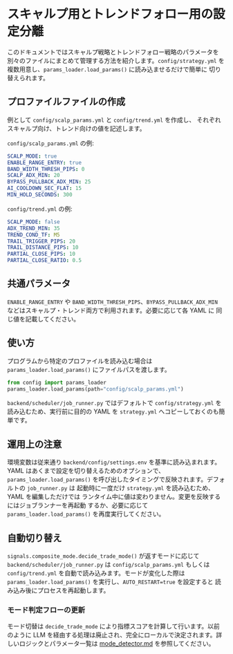 # スキャルプ用とトレンドフォロー用の設定分離

このドキュメントではスキャルプ戦略とトレンドフォロー戦略のパラメータを
別々のファイルにまとめて管理する方法を紹介します。`config/strategy.yml`
を複数用意し、`params_loader.load_params()` に読み込ませるだけで簡単に
切り替えられます。

## プロファイルファイルの作成

例として `config/scalp_params.yml` と `config/trend.yml` を作成し、
それぞれスキャルプ向け、トレンド向けの値を記述します。

`config/scalp_params.yml` の例:

```yaml
SCALP_MODE: true
ENABLE_RANGE_ENTRY: true
BAND_WIDTH_THRESH_PIPS: 0
SCALP_ADX_MIN: 20
BYPASS_PULLBACK_ADX_MIN: 25
AI_COOLDOWN_SEC_FLAT: 15
MIN_HOLD_SECONDS: 300
```

`config/trend.yml` の例:

```yaml
SCALP_MODE: false
ADX_TREND_MIN: 35
TREND_COND_TF: M5
TRAIL_TRIGGER_PIPS: 20
TRAIL_DISTANCE_PIPS: 10
PARTIAL_CLOSE_PIPS: 10
PARTIAL_CLOSE_RATIO: 0.5
```

## 共通パラメータ

`ENABLE_RANGE_ENTRY` や `BAND_WIDTH_THRESH_PIPS`、`BYPASS_PULLBACK_ADX_MIN`
などはスキャルプ・トレンド両方で利用されます。必要に応じて各 YAML に
同じ値を記載してください。

## 使い方

プログラムから特定のプロファイルを読み込む場合は
`params_loader.load_params()` にファイルパスを渡します。

```python
from config import params_loader
params_loader.load_params(path="config/scalp_params.yml")
```

`backend/scheduler/job_runner.py` ではデフォルトで
`config/strategy.yml` を読み込むため、実行前に目的の YAML
を `strategy.yml` へコピーしておくのも簡単です。

## 運用上の注意

環境変数は従来通り `backend/config/settings.env` を基準に読み込まれます。
YAML はあくまで設定を切り替えるためのオプションで、`params_loader.load_params()`
を呼び出したタイミングで反映されます。デフォルトの `job_runner.py` は
起動時に一度だけ `strategy.yml` を読み込むため、YAML を編集しただけでは
ランタイム中に値は変わりません。変更を反映するにはジョブランナーを再起動
するか、必要に応じて `params_loader.load_params()` を再度実行してください。

## 自動切り替え

`signals.composite_mode.decide_trade_mode()` が返すモードに応じて
`backend/scheduler/job_runner.py` は `config/scalp_params.yml` もしくは
`config/trend.yml` を自動で読み込みます。モードが変化した際は
`params_loader.load_params()` を実行し、`AUTO_RESTART=true` を設定すると
読み込み後にプロセスを再起動します。

### モード判定フローの更新

モード切替は `decide_trade_mode` により指標スコアを計算して行います。以前のように LLM を経由する処理は廃止され、完全にローカルで決定されます。詳しいロジックとパラメータ一覧は [mode_detector.md](mode_detector.md) を参照してください。
